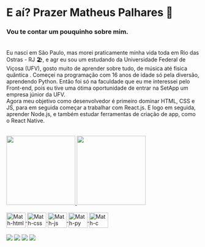 # E aí? Prazer Matheus Palhares 👋

### Vou te contar um pouquinho sobre mim.<br><br>

Eu nasci em São Paulo, mas morei praticamente minha vida toda em Rio das Ostras - RJ 🏖️, e agr eu sou um estudando da Universidade Federal de Viçosa (UFV), gosto muito de aprender sobre tudo, de música até física quântica . Começei na programação com 16 anos de idade só pela diversão, aprendendo Python. Então foi só na faculdade que eu me interessei pelo Front-end, pois eu tive uma ótima oportunidade de entrar na SetApp um empresa júnior da UFV.<br>
Agora meu objetivo como desenvolvedor é primeiro dominar HTML, CSS e JS, para em seguida começar a trabalhar com React.js. E logo em seguida, aprender Node.js, e também estudar ferramentas de criação de app, como o React Native. 

<div align="left"><br>
  <a href="https://github.com/rafaballerini">
  <img height="180em" src="https://github-readme-stats.vercel.app/api?username=Palhares17&show_icons=true&theme=dracula&include_all_commits=true&count_private=true"/>
  <img height="180em" src="https://github-readme-stats.vercel.app/api/top-langs/?username=Palhares17&layout=compact&langs_count=7&theme=dracula"/>
</div>
<div style="display: inline_block"><br>
  <img align="center" alt="Math-html" height="40" width="50" src="https://cdn.jsdelivr.net/gh/devicons/devicon/icons/html5/html5-original.svg">
  <img align="center" alt="Math-css" height="40" width="50" src="https://cdn.jsdelivr.net/gh/devicons/devicon/icons/css3/css3-original.svg">
  <img align="center" alt="Math-js" height="40" width="50" src="https://cdn.jsdelivr.net/gh/devicons/devicon/icons/javascript/javascript-original.svg">
  <img align="center" alt="Math-py" height="40" width="50" src="https://cdn.jsdelivr.net/gh/devicons/devicon/icons/python/python-original.svg">
  <img align="center" alt="Math-c" height="40" width="50" src="https://cdn.jsdelivr.net/gh/devicons/devicon/icons/c/c-original.svg">
</div><br>
  
<div>
    <a href="https://api.whatsapp.com/send?phone=5531983656391" target="_blank"><img src="https://img.shields.io/badge/WhatsApp-25D366?style=for-the-badge&logo=whatsapp&logoColor=white" target="_blank"></a>
  <a href="mailto:mspalhares01@gmail.com" target="_blank"><img src="https://img.shields.io/badge/Gmail-D14836?style=for-the-badge&logo=gmail&logoColor=white" target="_blank"></a>
  <a href="https://www.instagram.com/matheus_sp17/" target="_blank"><img src="https://img.shields.io/badge/Instagram-E4405F?style=for-the-badge&logo=instagram&logoColor=whit" target="_blank"></a>
  <a href="https://www.linkedin.com/in/matheus-palhares-b90386210/" target="_blank"><img src="https://img.shields.io/badge/LinkedIn-0077B5?style=for-the-badge&logo=linkedin&logoColor=white" target="_blank"></a>
  
</div>

